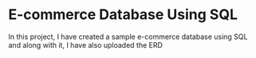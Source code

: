 # E-commerce Database Using SQL
In this project, I have created a sample e-commerce database using SQL and along with it, I have also uploaded the ERD 
